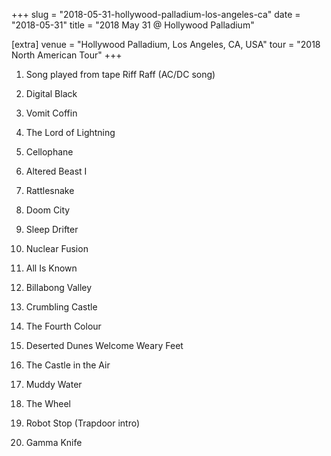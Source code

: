+++
slug = "2018-05-31-hollywood-palladium-los-angeles-ca"
date = "2018-05-31"
title = "2018 May 31 @ Hollywood Palladium"

[extra]
venue = "Hollywood Palladium, Los Angeles, CA, USA"
tour = "2018 North American Tour"
+++


 1. Song played from tape
    Riff Raff
    (AC/DC song)

 2. Digital Black

 3. Vomit Coffin

 4. The Lord of Lightning

 5. Cellophane

 6. Altered Beast I

 7. Rattlesnake

 8. Doom City

 9. Sleep Drifter

10. Nuclear Fusion

11. All Is Known

12. Billabong Valley

13. Crumbling Castle

14. The Fourth Colour

15. Deserted Dunes Welcome Weary Feet

16. The Castle in the Air

17. Muddy Water

18. The Wheel

19. Robot Stop
    (Trapdoor intro)

20. Gamma Knife


